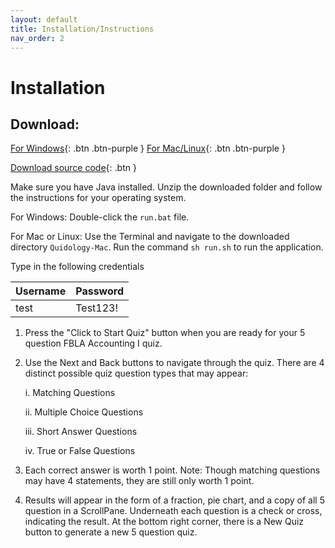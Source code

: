 ```yaml
---
layout: default
title: Installation/Instructions
nav_order: 2
---
```


# Installation

## Download:
[For Windows](https://github.com/sophiezhng/Quidology-Desktop/releases/latest/download/Quidology-Windows.zip){: .btn .btn-purple }
[For Mac/Linux](https://github.com/sophiezhng/Quidology-Desktop/releases/latest/download/Quidology-Mac.zip){: .btn .btn-purple }

[Download source code](https://github.com/sophiezhng/Quidology-Desktop/archive/main.zip){: .btn } 

Make sure you have Java installed. Unzip the downloaded folder and follow the instructions for your operating system.

For Windows:
Double-click the `run.bat` file.

For Mac or Linux:
Use the Terminal and navigate to the downloaded directory `Quidology-Mac`. Run the command `sh run.sh` to run the application.

Type in the following credentials

Username | Password
|---|---|
test | Test123!

1. Press the "Click to Start Quiz" button when you are ready for your 5 question FBLA Accounting I quiz.

2. Use the Next and Back buttons to navigate through the quiz. There are 4 distinct possible quiz question types that may appear:

    i. Matching Questions
    
    ii. Multiple Choice Questions
    
    iii. Short Answer Questions
    
    iv. True or False Questions

3. Each correct answer is worth 1 point. Note: Though matching questions may have 4 statements, they are still only worth 1 point.

4. Results will appear in the form of a fraction, pie chart, and a copy of all 5 question in a ScrollPane. Underneath each question is a check or cross, indicating the result. At the bottom right corner, there is a New Quiz button to generate a new 5 question quiz.
